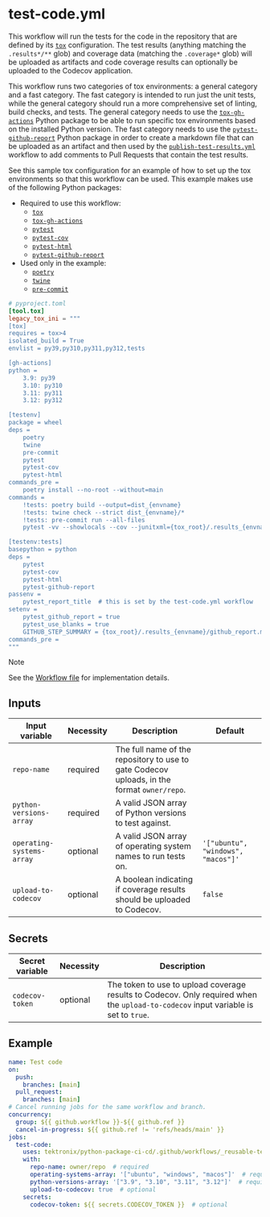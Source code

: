 # test-code.yml

This workflow will run the tests for the code in the repository that are defined by its
[`tox`](https://tox.wiki/en/stable/) configuration. The test results
(anything matching the `.results*/**` glob) and coverage data (matching the `.coverage*` glob)
will be uploaded as artifacts and code coverage results can optionally be uploaded to the Codecov application.

This workflow runs two categories of tox environments: a general category and a fast category. The
fast category is intended to run just the unit tests, while the general category should run a
more comprehensive set of linting, build checks, and tests. The general category needs to use the
[`tox-gh-actions`](https://pypi.org/project/tox-gh-actions/) Python package to be able to run
specific tox environments based on the installed Python version. The fast category needs to use the
[`pytest-github-report`](https://pypi.org/project/pytest-github-report/) Python package in order
to create a markdown file that can be uploaded as an artifact and then used by the
[`publish-test-results.yml`](./publish-test-results.md) workflow to add comments to Pull Requests
that contain the test results.

See this sample tox configuration for an example of how to set up the tox environments so that
this workflow can be used. This example makes use of the following Python packages:

- Required to use this workflow:
    - [`tox`](https://pypi.org/project/tox/)
    - [`tox-gh-actions`](https://pypi.org/project/tox-gh-actions/)
    - [`pytest`](https://pypi.org/project/pytest/)
    - [`pytest-cov`](https://pypi.org/project/pytest-cov/)
    - [`pytest-html`](https://pypi.org/project/pytest-html/)
    - [`pytest-github-report`](https://pypi.org/project/pytest-github-report/)
- Used only in the example:
    - [`poetry`](https://pypi.org/project/poetry/)
    - [`twine`](https://pypi.org/project/twine/)
    - [`pre-commit`](https://pypi.org/project/pre-commit/)

```toml
# pyproject.toml
[tool.tox]
legacy_tox_ini = """
[tox]
requires = tox>4
isolated_build = True
envlist = py39,py310,py311,py312,tests

[gh-actions]
python =
    3.9: py39
    3.10: py310
    3.11: py311
    3.12: py312

[testenv]
package = wheel
deps =
    poetry
    twine
    pre-commit
    pytest
    pytest-cov
    pytest-html
commands_pre =
    poetry install --no-root --without=main
commands =
    !tests: poetry build --output=dist_{envname}
    !tests: twine check --strict dist_{envname}/*
    !tests: pre-commit run --all-files
    pytest -vv --showlocals --cov --junitxml={tox_root}/.results_{envname}/results.xml --cov-report=term --cov-report=xml:{tox_root}/.coverage_{envname}.xml --cov-report=html:{tox_root}/.results_{envname}/html --self-contained-html --html={tox_root}/.results_{envname}/results.html

[testenv:tests]
basepython = python
deps =
    pytest
    pytest-cov
    pytest-html
    pytest-github-report
passenv =
    pytest_report_title  # this is set by the test-code.yml workflow
setenv =
    pytest_github_report = true
    pytest_use_blanks = true
    GITHUB_STEP_SUMMARY = {tox_root}/.results_{envname}/github_report.md
commands_pre =
"""
```

> [!NOTE]
> See the [Workflow file](../.github/workflows/_reusable-test-code.yml) for implementation details.

## Inputs

| Input variable            | Necessity | Description                                                                                 | Default                            |
| ------------------------- | --------- | ------------------------------------------------------------------------------------------- | ---------------------------------- |
| `repo-name`               | required  | The full name of the repository to use to gate Codecov uploads, in the format `owner/repo`. |                                    |
| `python-versions-array`   | required  | A valid JSON array of Python versions to test against.                                      |                                    |
| `operating-systems-array` | optional  | A valid JSON array of operating system names to run tests on.                               | `'["ubuntu", "windows", "macos"]'` |
| `upload-to-codecov`       | optional  | A boolean indicating if coverage results should be uploaded to Codecov.                     | `false`                            |

## Secrets

| Secret variable | Necessity | Description                                                                                                                         |
| --------------- | --------- | ----------------------------------------------------------------------------------------------------------------------------------- |
| `codecov-token` | optional  | The token to use to upload coverage results to Codecov. Only required when the `upload-to-codecov` input variable is set to `true`. |

## Example

```yaml
name: Test code
on:
  push:
    branches: [main]
  pull_request:
    branches: [main]
# Cancel running jobs for the same workflow and branch.
concurrency:
  group: ${{ github.workflow }}-${{ github.ref }}
  cancel-in-progress: ${{ github.ref != 'refs/heads/main' }}
jobs:
  test-code:
    uses: tektronix/python-package-ci-cd/.github/workflows/_reusable-test-code.yml@main  # it is recommended to use the latest release tag instead of `main`
    with:
      repo-name: owner/repo  # required
      operating-systems-array: '["ubuntu", "windows", "macos"]'  # required
      python-versions-array: '["3.9", "3.10", "3.11", "3.12"]'  # required
      upload-to-codecov: true  # optional
    secrets:
      codecov-token: ${{ secrets.CODECOV_TOKEN }}  # optional
```
